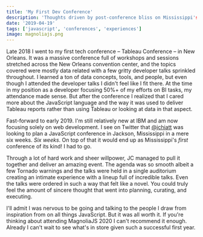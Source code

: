 ```yaml
---
title: 'My First Dev Conference'
description: 'Thoughts driven by post-conference bliss on Mississippi's first ever JavaScript conference'
date: '2019-04-19'
tags: ['javascript', 'conferences', 'experiences']
image: magnoliajs.png
---
```


Late 2018 I went to my first tech conference &ndash; Tableau Conference &ndash; in New Orleans. It was a massive conference full of workshops and sessions stretched across the New Orleans convention center, and the topics covered were mostly data related with a few gritty developer talks sprinkled throughout. I learned a ton of data concepts, tools, and people, but even though I attended the developer talks I didn't feel like I fit there. At the time in my position as a developer focusing 50%+ of my efforts on BI tasks, my attendance made sense. But after the conference I realized that I cared more about the JavaScript language and the way it was used to deliver Tableau reports rather than using Tableau or looking at data in that aspect.

Fast-forward to early 2019. I'm still relatively new at IBM and am now focusing solely on web development. I see on Twitter that [@jchiatt](https://twitter.com/jchiatt) was looking to plan a JavaScript conference in Jackson, Mississippi in a mere six weeks. *Six weeks*. On top of that it would end up as Mississippi's *first* conference of its kind! I had to go.

Through a lot of hard work and sheer willpower, JC managed to pull it together and deliver an amazing event. The agenda was so smooth albeit a few Tornado warnings and the talks were held in a single auditorium creating an intimate experience with a lineup full of incredible talks. Even the talks were ordered in such a way that felt like a novel. You could truly feel the amount of sincere thought that went into planning, curating, and executing.

I'll admit I was nervous to be going and talking to the people I draw from inspiration from on all things JavaScript. But it was all worth it. If you're thinking about attending MagnoliaJS 2020 I can't recommend it enough. Already I can't wait to see what's in store given such a successful first year.